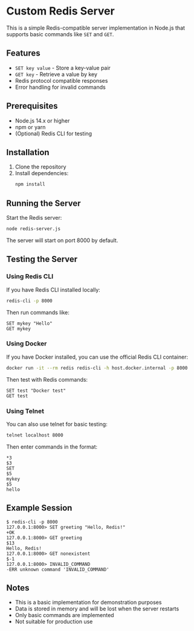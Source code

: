 # Custom Redis Server

This is a simple Redis-compatible server implementation in Node.js that supports basic commands like `SET` and `GET`.

## Features

- `SET key value` - Store a key-value pair
- `GET key` - Retrieve a value by key
- Redis protocol compatible responses
- Error handling for invalid commands

## Prerequisites

- Node.js 14.x or higher
- npm or yarn
- (Optional) Redis CLI for testing

## Installation

1. Clone the repository
2. Install dependencies:
   ```bash
   npm install
   ```

## Running the Server

Start the Redis server:
```bash
node redis-server.js
```

The server will start on port 8000 by default.

## Testing the Server

### Using Redis CLI

If you have Redis CLI installed locally:

```bash
redis-cli -p 8000
```

Then run commands like:
```
SET mykey "Hello"
GET mykey
```

### Using Docker

If you have Docker installed, you can use the official Redis CLI container:

```bash
docker run -it --rm redis redis-cli -h host.docker.internal -p 8000
```

Then test with Redis commands:
```
SET test "Docker test"
GET test
```

### Using Telnet

You can also use telnet for basic testing:

```bash
telnet localhost 8000
```

Then enter commands in the format:
```
*3
$3
SET
$5
mykey
$5
hello
```

## Example Session

```
$ redis-cli -p 8000
127.0.0.1:8000> SET greeting "Hello, Redis!"
+OK
127.0.0.1:8000> GET greeting
$13
Hello, Redis!
127.0.0.1:8000> GET nonexistent
$-1
127.0.0.1:8000> INVALID_COMMAND
-ERR unknown command 'INVALID_COMMAND'
```

## Notes

- This is a basic implementation for demonstration purposes
- Data is stored in memory and will be lost when the server restarts
- Only basic commands are implemented
- Not suitable for production use
